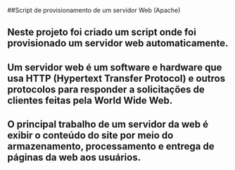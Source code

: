 ##Script de provisionamento de um servidor Web (Apache)
## Neste projeto foi criado um script onde foi provisionado um servidor web automaticamente. 
## Um servidor web é um software e hardware que usa HTTP (Hypertext Transfer Protocol) e outros protocolos para responder a solicitações de clientes feitas pela World Wide Web. 
## O principal trabalho de um servidor da web é exibir o conteúdo do site por meio do armazenamento, processamento e entrega de páginas da web aos usuários.
